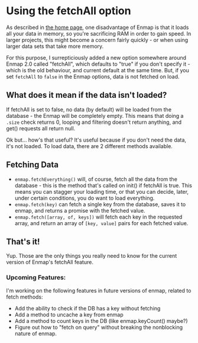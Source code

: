 # Using the fetchAll option

As described in [the home page](../#advantage-disadvantage), one disadvantage of Enmap is that it loads all your data in memory, so you're sacrificing RAM in order to gain speed. In larger projects, this might become a concern fairly quickly - or when using larger data sets that take more memory.

For this purpose, I surrepticiously added a new option somewhere around Enmap 2.0 called "fetchAll", which defaults to "true" if you don't specify it - which is the old behaviour, and current default at the same time. But, if you set `fetchAll` to `false` in the Enmap options, data is not fetched on load. 

## What does it mean if the data isn't loaded? 

If fetchAll is set to false, no data \(by default\) will be loaded from the database - the Enmap will be completely empty. This means that doing a `.size` check returns 0, looping and filtering doesn't return anything, and get\(\) requests all return null. 

Ok but... how's that useful? It's useful because if you don't need the data, it's not loaded. To load data, there are 2 different methods available. 

## Fetching Data

* `enmap.fetchEverything()` will, of course, fetch all the data from the database - this is the method that's called on init\(\) if fetchAll is true. This means you can stagger your loading time, or that you can decide, later, under certain conditions, you do want to load everything.
* `enmap.fetch(key)` can fetch a single key from the database, saves it to enmap, and returns a promise with the fetched value. 
* `enmap.fetch([array, of, keys])` will fetch each key in the requested array, and return an array of `[key, value]` pairs for each fetched value. 

## That's it!

Yup. Those are the only things you really need to know for the current version of Enmap's fetchAll feature.

### Upcoming Features: 

I'm working on the following features in future versions of enmap, related to fetch methods: 

* Add the ability to check if the DB has a key without fetching
* Add a method to uncache a key from enmap
* Add a method to count keys in the DB \(like enmap.keyCount\(\) maybe?\)
* Figure out how to "fetch on query" without breaking the nonblocking nature of enmap.

